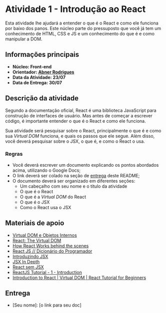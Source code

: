 # Atividade 1 - Introdução ao React

Esta atividade lhe ajudará a entender o que é o React e como ele funciona por baixo dos panos. Este núcleo parte do pressuposto que você já tem um conhecimento de HTML, CSS e JS e um conhecimento do que é e como manipular a DOM.

## Informações principais

- **Núcleo: Front-end**
- **Orientador: [Abner Rodrigues](@todomir)**
- **Data da Atividade: 23/07**
- **Data de Entrega: 30/07**

## Descrição da atividade

Segundo a documentação oficial, React é uma biblioteca JavaScript para construção de interfaces de usuário. Mas antes de começar a escrever código, é importante entender o que é o React e como ele funciona.

Sua atividade será pesquisar sobre o React, principalmente o que é e como sua *Virtual DOM* funciona, e quais os passos que ele segue. Além disso, você deverá pesquisar sobre o JSX, o que é, e como o React o usa.

### Regras

- Você deverá escrever um documento explicando os pontos abordados acima, utilizando o Google Docs;
- O link deverá ser colado na seção de [entrega](#entrega) deste README;
- O documento deverá ser organizado em diferentes seções:
  - Um cabeçalho com seu nome e o título da atividade
  - O que é o React
  - O que é a *Virtual DOM* do React
  - O que é o JSX
  - Como o React usa o JSX

## Materiais de apoio

- [Virtual DOM e Objetos Internos](https://pt-br.reactjs.org/docs/faq-internals.html)
- [React: The Virtual DOM](https://www.codecademy.com/articles/react-virtual-dom)
- [How React Works behind the scenes](https://youtu.be/gApwC9Ek9yo)
- [React JS // Dicionário do Programador](https://youtu.be/NhUr8cwDiiM)
- [Introduzindo JSX](https://pt-br.reactjs.org/docs/introducing-jsx.html)
- [JSX In Depth](https://pt-br.reactjs.org/docs/jsx-in-depth.html)
- [React sem JSX](https://pt-br.reactjs.org/docs/react-without-jsx.html)
- [ReactJS Tutorial - 1 - Introduction](https://youtu.be/QFaFIcGhPoM?list=PLC3y8-rFHvwgg3vaYJgHGnModB54rxOk3)
- [Introduction to React | Virtual DOM | React Tutorial for Beginners](https://youtu.be/M-Aw4p0pWwg)

## Entrega

- [Seu nome]: [o link para seu doc]
